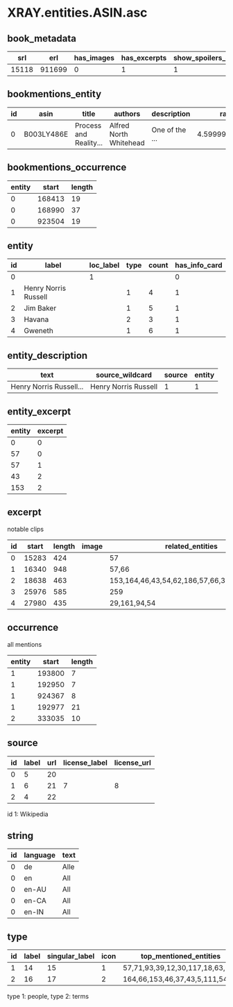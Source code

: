 # XRAY.entities.ASIN.asc

## book_metadata

|   srl |    erl | has\_images | has\_excerpts | show\_spoilers\_default | num\_people | num\_terms | num\_images | preview\_images |
|-------|--------|-------------|---------------|-------------------------|-------------|------------|-------------|-----------------|
| 15118 | 911699 |           0 |             1 |                       1 |          83 |        177 |           0 |                 |

## bookmentions_entity

| id | asin       | title                  | authors                | description    |          ratings | totalRatings | type        |
|----|------------|------------------------|------------------------|----------------|------------------|--------------|-------------|
|  0 | B003LY486E | Process and Reality... | Alfred North Whitehead | One of the ... | 4.59999990463257 |           60 | ABIS_EBOOKS |

## bookmentions_occurrence

| entity |  start | length |
|--------|--------|--------|
|      0 | 168413 |     19 |
|      0 | 168990 |     37 |
|      0 | 923504 |     19 |

## entity

| id | label                | loc\_label | type | count | has\_info\_card |
|----|----------------------|------------|------|-------|-----------------|
|  0 |                      |          1 |      |       |               0 |
|  1 | Henry Norris Russell |            |    1 |     4 |               1 |
|  2 | Jim Baker            |            |    1 |     5 |               1 |
|  3 | Havana               |            |    2 |     3 |               1 |
|  4 | Gweneth              |            |    1 |     6 |               1 |

## entity_description

| text                    | source_wildcard      | source | entity |
|-------------------------|----------------------|--------|--------|
| Henry Norris Russell... | Henry Norris Russell |      1 |      1 |

## entity_excerpt

| entity | excerpt |
|--------|---------|
|      0 |       0 |
|     57 |       0 |
|     57 |       1 |
|     43 |       2 |
|    153 |       2 |

## excerpt

notable clips

| id | start | length | image | related_entities                             | goto |
|----|-------|--------|-------|----------------------------------------------|------|
|  0 | 15283 |    424 |       | 57                                           |      |
|  1 | 16340 |    948 |       | 57,66                                        |      |
|  2 | 18638 |    463 |       | 153,164,46,43,54,62,186,57,66,37,98,110,21,4 |      |
|  3 | 25976 |    585 |       | 259                                          |      |
|  4 | 27980 |    435 |       | 29,161,94,54                                 |      |

## occurrence

all mentions

| entity |  start | length |
|--------|--------|--------|
|      1 | 193800 |      7 |
|      1 | 192950 |      7 |
|      1 | 924367 |      8 |
|      1 | 192977 |     21 |
|      2 | 333035 |     10 |

## source

| id | label | url | license\_label | license\_url |
|----|-------|-----|----------------|--------------|
|  0 |     5 |  20 |                |              |
|  1 |     6 |  21 |              7 |            8 |
|  2 |     4 |  22 |                |              |

id 1: Wikipedia

## string

| id | language | text |
|----|----------|------|
|  0 | de       | Alle |
|  0 | en       | All  |
|  0 | en-AU    | All  |
|  0 | en-CA    | All  |
|  0 | en-IN    | All  |

## type

| id | label | singular\_label | icon | top\_mentioned\_entities        |
|----|-------|-----------------|------|---------------------------------|
|  1 |    14 |              15 |    1 | 57,71,93,39,12,30,117,18,63,107 |
|  2 |    16 |              17 |    2 | 164,66,153,46,37,43,5,111,54,9  |

type 1: people, type 2: terms
